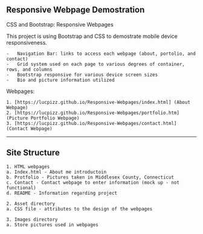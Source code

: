 ##  Responsive Webpage Demostration

CSS and Bootstrap: Responsive Webpages

This project is using Bootstrap and CSS to demostrate mobile device responsiveness.

    -	Navigation Bar: links to access each webpage (about, portolio, and contact)
    -	Grid system used on each page to various degrees of container, rows, and columns
    - 	Bootstrap responsive for various device screen sizes
    -	Bio and picture information utilized


Webpages: 

    1. [https://lucpizz.github.io/Responsive-Webpages/index.html] (About Webpage)
    2. [https://lucpizz.github.io/Responsive-Webpages/portfolio.htm] (Picture Portfolio Webpage)
    3. [https://lucpizz.github.io/Responsive-Webpages/contact.html] (Contact Webpage)

___

## Site Structure

    1. HTML webpages
	a. Index.html - About me introductoin 
	b. Protfolio - Pictures taken in Middlesex County, Connecticut
	c. Contact - Contact webpage to enter information (mock up - not functional)
	d. README - Information regarding project

    2. Asset directory
	a. CSS file - attributes to the design of the webpages

    3. Images directory
	a. Store pictures used in webpages



